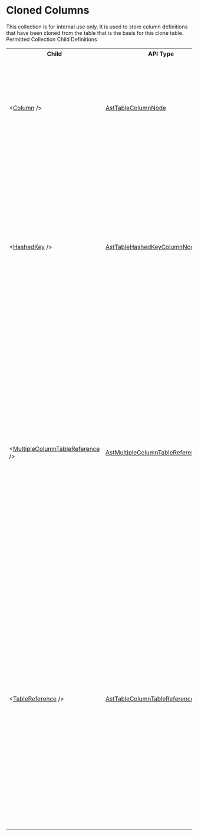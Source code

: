 # Cloned Columns

<div class="LanguageSummary"><div class ="SummaryItem">This collection is for internal use only.  It is used to store column definitions that have been cloned from the table that is the basis for this clone table.</div></div><div class="SchemaBindingGroup"><div class="SchemaBindingGroupHeader">Permitted Collection Child Definitions</div><table id="SchemaBindingList" class="SchemaBindingList"><tbody><tr><th class="SchemaBindingNameColumnHeader">Child</th><th class="SchemaBindingTypeColumnHeader">API Type</th><th class="SchemaBindingSummaryColumnHeader">Description</th></tr><tr class="cd0"><td class="SchemaBindingName"><span class="punc">&lt;</span><a href=Varigence.Languages.Biml.Table.AstTableColumnNode.html">Column</a><span class="punc"> /&gt;</span></td><td class="SchemaBindingType"><a href="../api-reference/Varigence.Languages.Biml.Table.AstTableColumnNode.html">AstTableColumnNode</a></td><td class="SchemaBindingSummary">Columns represent regular SQL Server table columns. They have no special properties or capabilities beyond regular SQL Server columns.</td></tr><tr class="cd1"><td class="SchemaBindingName"><span class="punc">&lt;</span><a href=Varigence.Languages.Biml.Table.AstTableHashedKeyColumnNode.html">HashedKey</a><span class="punc"> /&gt;</span></td><td class="SchemaBindingType"><a href="../api-reference/Varigence.Languages.Biml.Table.AstTableHashedKeyColumnNode.html">AstTableHashedKeyColumnNode</a></td><td class="SchemaBindingSummary">Hashed Key Columns automatically create a computed column that is an SHA-1 hash of all of the columns included in the referenced constraint. This column type is useful for creating a single column key value that mirrors a chosen multi-column key.</td></tr><tr class="cd0"><td class="SchemaBindingName"><span class="punc">&lt;</span><a href=Varigence.Languages.Biml.Table.AstMultipleColumnTableReferenceNode.html">MultipleColumnTableReference</a><span class="punc"> /&gt;</span></td><td class="SchemaBindingType"><a href="../api-reference/Varigence.Languages.Biml.Table.AstMultipleColumnTableReferenceNode.html">AstMultipleColumnTableReferenceNode</a></td><td class="SchemaBindingSummary">Multiple-column table references are used to create a local column with a relationship to a multiple-column key of a regular table. Multiple-column table references can be used with foreign keys having any number of columns. Use table reference columns for a version of table references that is optimized for single column keys.</td></tr><tr class="cd1"><td class="SchemaBindingName"><span class="punc">&lt;</span><a href=Varigence.Languages.Biml.Table.AstTableColumnTableReferenceNode.html">TableReference</a><span class="punc"> /&gt;</span></td><td class="SchemaBindingType"><a href="../api-reference/Varigence.Languages.Biml.Table.AstTableColumnTableReferenceNode.html">AstTableColumnTableReferenceNode</a></td><td class="SchemaBindingSummary">Table reference columns are used to create a local column with a relationship to a key column of a table, dimension, or fact table. Table reference columns can be used only with single column foreign keys, and the column properties will be directly inferred from the key of the foreign table. Use the multiple column table reference for keys with multiple columns.</td></tr></tbody></table></div>